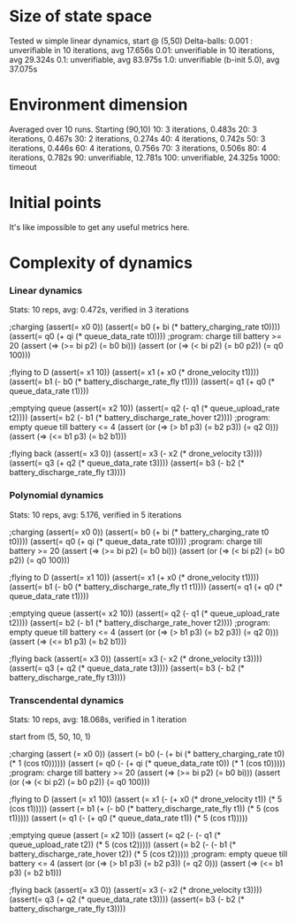 # Size of state space
Tested w simple linear dynamics, start @ (5,50)
Delta-balls:
0.001 : unverifiable in 10 iterations, avg 17.656s
0.01: unverifiable in 10 iterations, avg 29.324s
0.1: unverifiable, avg 83.975s
1.0: unverifiable (b-init 5.0), avg 37.075s

# Environment dimension
Averaged over 10 runs. Starting (90,10)
10: 3 iterations, 0.483s
20: 3 iterations, 0.467s
30: 2 iterations, 0.274s
40: 4 iterations, 0.742s
50: 3 iterations, 0.446s
60: 4 iterations, 0.756s
70: 3 iterations, 0.506s
80: 4 iterations, 0.782s
90: unverifiable, 12.781s
100: unverifiable, 24.325s
1000: timeout


# Initial points
It's like impossible to get any useful metrics here.

# Complexity of dynamics

### Linear dynamics
Stats: 10 reps, avg: 0.472s, verified in 3 iterations

;charging
(assert(= x0 0))
(assert(= b0 (+ bi (* battery_charging_rate t0))))
(assert(= q0 (+ qi (* queue_data_rate t0))))
;program: charge till battery >= 20
(assert (=> (>= bi p2) (= b0 bi)))
(assert (or (=> (< bi p2) (= b0 p2)) (= q0 100)))

;flying to D
(assert(= x1 10))
(assert(= x1 (+ x0 (* drone_velocity t1))))
(assert(= b1 (- b0 (* battery_discharge_rate_fly t1))))
(assert(= q1 (+ q0 (* queue_data_rate t1))))

;emptying queue
(assert(= x2 10))
(assert(= q2 (- q1 (* queue_upload_rate t2))))
(assert(= b2 (- b1 (* battery_discharge_rate_hover t2))))
;program: empty queue till battery <= 4
(assert (or (=> (> b1 p3) (= b2 p3)) (= q2 0)))
(assert (=> (<= b1 p3) (= b2 b1)))

;flying back
(assert(= x3 0))
(assert(= x3 (- x2 (* drone_velocity t3))))
(assert(= q3 (+ q2 (* queue_data_rate t3))))
(assert(= b3 (- b2 (* battery_discharge_rate_fly t3))))

### Polynomial dynamics
Stats: 10 reps, avg: 5.176, verified in 5 iterations

;charging
(assert(= x0 0))
(assert(= b0 (+ bi (* battery_charging_rate t0 t0))))
(assert(= q0 (+ qi (* queue_data_rate t0))))
;program: charge till battery >= 20
(assert (=> (>= bi p2) (= b0 bi)))
(assert (or (=> (< bi p2) (= b0 p2)) (= q0 100)))

;flying to D
(assert(= x1 10))
(assert(= x1 (+ x0 (* drone_velocity t1))))
(assert(= b1 (- b0 (* battery_discharge_rate_fly t1 t1))))
(assert(= q1 (+ q0 (* queue_data_rate t1))))

;emptying queue
(assert(= x2 10))
(assert(= q2 (- q1 (* queue_upload_rate t2))))
(assert(= b2 (- b1 (* battery_discharge_rate_hover t2))))
;program: empty queue till battery <= 4
(assert (or (=> (> b1 p3) (= b2 p3)) (= q2 0)))
(assert (=> (<= b1 p3) (= b2 b1)))

;flying back
(assert(= x3 0))
(assert(= x3 (- x2 (* drone_velocity t3))))
(assert(= q3 (+ q2 (* queue_data_rate t3))))
(assert(= b3 (- b2 (* battery_discharge_rate_fly t3))))

### Transcendental dynamics
Stats: 10 reps, avg: 18.068s, verified in 1 iteration

start from (5, 50, 10, 1)

;charging
(assert (= x0 0))
(assert (= b0 (- (+ bi (* battery_charging_rate t0) (* 1 (cos t0))))))
(assert (= q0 (- (+ qi (* queue_data_rate t0)) (* 1 (cos t0)))))
;program: charge till battery >= 20
(assert (=> (>= bi p2) (= b0 bi)))
(assert (or (=> (< bi p2) (= b0 p2)) (= q0 100)))

;flying to D
(assert (= x1 10))
(assert (= x1 (- (+ x0 (* drone_velocity t1)) (* 5 (cos t1)))))
(assert (= b1 (+ (- b0 (* battery_discharge_rate_fly t1)) (* 5 (cos t1)))))
(assert (= q1 (- (+ q0 (* queue_data_rate t1)) (* 5 (cos t1)))))


;emptying queue
(assert (= x2 10))
(assert (= q2 (- (- q1 (* queue_upload_rate t2)) (* 5 (cos t2)))))
(assert (= b2 (- (- b1 (* battery_discharge_rate_hover t2)) (* 5 (cos t2)))))
;program: empty queue till battery <= 4
(assert (or (=> (> b1 p3) (= b2 p3)) (= q2 0)))
(assert (=> (<= b1 p3) (= b2 b1)))

;flying back
(assert(= x3 0))
(assert(= x3 (- x2 (* drone_velocity t3))))
(assert(= q3 (+ q2 (* queue_data_rate t3))))
(assert(= b3 (- b2 (* battery_discharge_rate_fly t3))))

